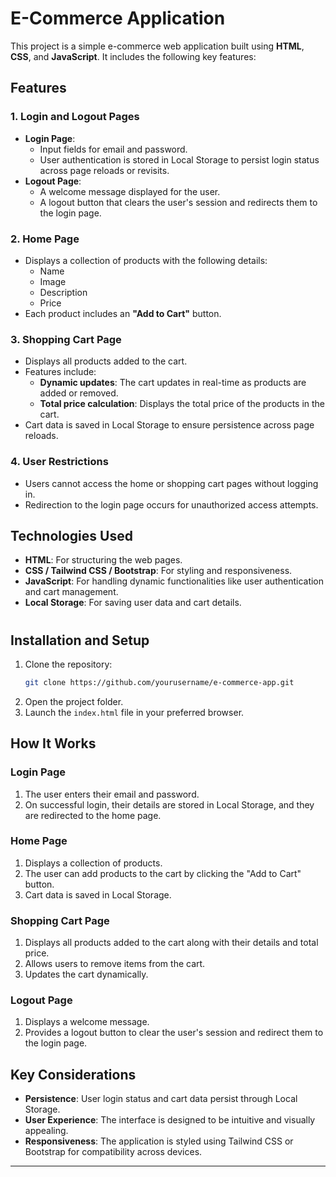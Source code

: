 # E-Commerce Application

This project is a simple e-commerce web application built using **HTML**, **CSS**, and **JavaScript**. It includes the following key features:

## Features

### 1. Login and Logout Pages
- **Login Page**:
  - Input fields for email and password.
  - User authentication is stored in Local Storage to persist login status across page reloads or revisits.
- **Logout Page**:
  - A welcome message displayed for the user.
  - A logout button that clears the user's session and redirects them to the login page.

### 2. Home Page
- Displays a collection of products with the following details:
  - Name
  - Image
  - Description
  - Price
- Each product includes an **"Add to Cart"** button.

### 3. Shopping Cart Page
- Displays all products added to the cart.
- Features include:
  - **Dynamic updates**: The cart updates in real-time as products are added or removed.
  - **Total price calculation**: Displays the total price of the products in the cart.
- Cart data is saved in Local Storage to ensure persistence across page reloads.

### 4. User Restrictions
- Users cannot access the home or shopping cart pages without logging in.
- Redirection to the login page occurs for unauthorized access attempts.

## Technologies Used
- **HTML**: For structuring the web pages.
- **CSS / Tailwind CSS / Bootstrap**: For styling and responsiveness.
- **JavaScript**: For handling dynamic functionalities like user authentication and cart management.
- **Local Storage**: For saving user data and cart details.

#

## Installation and Setup
1. Clone the repository:
   ```bash
   git clone https://github.com/yourusername/e-commerce-app.git
   ```
2. Open the project folder.
3. Launch the `index.html` file in your preferred browser.

## How It Works

### Login Page
1. The user enters their email and password.
2. On successful login, their details are stored in Local Storage, and they are redirected to the home page.

### Home Page
1. Displays a collection of products.
2. The user can add products to the cart by clicking the "Add to Cart" button.
3. Cart data is saved in Local Storage.

### Shopping Cart Page
1. Displays all products added to the cart along with their details and total price.
2. Allows users to remove items from the cart.
3. Updates the cart dynamically.

### Logout Page
1. Displays a welcome message.
2. Provides a logout button to clear the user's session and redirect them to the login page.

## Key Considerations
- **Persistence**: User login status and cart data persist through Local Storage.
- **User Experience**: The interface is designed to be intuitive and visually appealing.
- **Responsiveness**: The application is styled using Tailwind CSS or Bootstrap for compatibility across devices.

---

